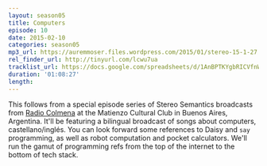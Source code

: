 ```yaml
---
layout: season05
title: Computers
episode: 10
date: 2015-02-10
categories: season05
mp3_url: https://auremmoser.files.wordpress.com/2015/01/stereo-15-1-27.mp3
rel_finder_url: http://tinyurl.com/lcwu7ua
tracklist_url: https://docs.google.com/spreadsheets/d/1AnBPTKYgbRICVfnWy8lh2XAfNTw8cQFm6TVHdbUXQa0/edit#gid=1788596701
duration: '01:08:27'
length:
---
```


This follows from a special episode series of Stereo Semantics broadcasts from [Radio Colmena](http://www.radiocolmena.com.ar/) at the Matienzo Cultural Club in Buenos Aires, Argentina. It'll be featuring a bilingual broadcast of songs about computers, castellano/inglés. You can look forward some references to Daisy and `say` programming, as well as robot computation and pocket calculators. We'll run the gamut of programming refs from the top of the internet to the bottom of tech stack.